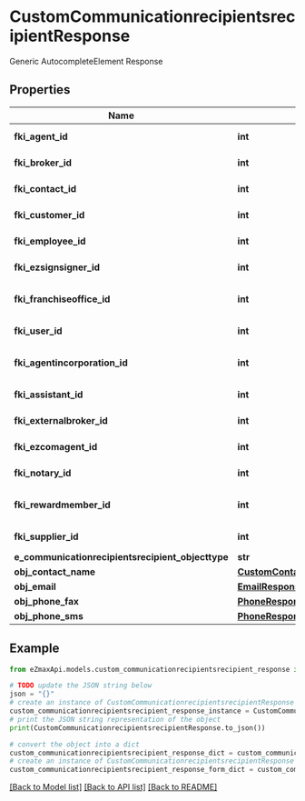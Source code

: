 # CustomCommunicationrecipientsrecipientResponse

Generic AutocompleteElement Response

## Properties

Name | Type | Description | Notes
------------ | ------------- | ------------- | -------------
**fki_agent_id** | **int** | The unique ID of the Agent. | [optional] 
**fki_broker_id** | **int** | The unique ID of the Broker. | [optional] 
**fki_contact_id** | **int** | The unique ID of the Contact | [optional] 
**fki_customer_id** | **int** | The unique ID of the Customer. | [optional] 
**fki_employee_id** | **int** | The unique ID of the Employee. | [optional] 
**fki_ezsignsigner_id** | **int** | The unique ID of the Ezsignsigner | [optional] 
**fki_franchiseoffice_id** | **int** | The unique ID of the Franchisereoffice | [optional] 
**fki_user_id** | **int** | The unique ID of the User | [optional] 
**fki_agentincorporation_id** | **int** | The unique ID of the Agentincorporation. | [optional] 
**fki_assistant_id** | **int** | The unique ID of the Assistant. | [optional] 
**fki_externalbroker_id** | **int** | The unique ID of the Externalbroker. | [optional] 
**fki_ezcomagent_id** | **int** | The unique ID of the Ezcomagent. | [optional] 
**fki_notary_id** | **int** | The unique ID of the Notary. | [optional] 
**fki_rewardmember_id** | **int** | The unique ID of the Rewardmember. | [optional] 
**fki_supplier_id** | **int** | The unique ID of the Supplier. | [optional] 
**e_communicationrecipientsrecipient_objecttype** | **str** |  | 
**obj_contact_name** | [**CustomContactNameResponse**](CustomContactNameResponse.md) |  | 
**obj_email** | [**EmailResponseCompound**](EmailResponseCompound.md) |  | [optional] 
**obj_phone_fax** | [**PhoneResponseCompound**](PhoneResponseCompound.md) |  | [optional] 
**obj_phone_sms** | [**PhoneResponseCompound**](PhoneResponseCompound.md) |  | [optional] 

## Example

```python
from eZmaxApi.models.custom_communicationrecipientsrecipient_response import CustomCommunicationrecipientsrecipientResponse

# TODO update the JSON string below
json = "{}"
# create an instance of CustomCommunicationrecipientsrecipientResponse from a JSON string
custom_communicationrecipientsrecipient_response_instance = CustomCommunicationrecipientsrecipientResponse.from_json(json)
# print the JSON string representation of the object
print(CustomCommunicationrecipientsrecipientResponse.to_json())

# convert the object into a dict
custom_communicationrecipientsrecipient_response_dict = custom_communicationrecipientsrecipient_response_instance.to_dict()
# create an instance of CustomCommunicationrecipientsrecipientResponse from a dict
custom_communicationrecipientsrecipient_response_form_dict = custom_communicationrecipientsrecipient_response.from_dict(custom_communicationrecipientsrecipient_response_dict)
```
[[Back to Model list]](../README.md#documentation-for-models) [[Back to API list]](../README.md#documentation-for-api-endpoints) [[Back to README]](../README.md)



